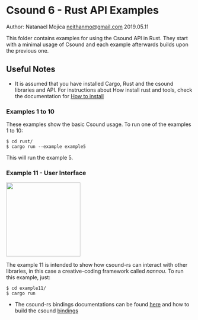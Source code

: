 # Csound 6 - Rust API Examples
Author: Natanael Mojica <neithanmo@gmail.com>
2019.05.11

This folder contains examples for using the Csound API in Rust. They start with a minimal usage of Csound and each example afterwards builds upon the previous one.
## Useful Notes

* It is assumed that you have installed Cargo, Rust and the csound libraries and API.
For instructions about How install rust and tools, check the documentation for [How to install](https://www.rust-lang.org/tools/install)
### Examples 1 to 10
These examples show the basic Csound usage.
To run one of the examples 1 to 10:
```
$ cd rust/
$ cargo run --example example5
```
This will run the example 5.
### Example 11 - User Interface

<img src="/assets/images/example.gif?raw=true" width="200px">

The example 11 is intended to show how csound-rs can interact with other libraries, in this case a creative-coding framework called *nannou*.
To run this example, just:

```
$ cd example11/
$ cargo run
```

* The csound-rs bindings documentations can be found [here](https://neithanmo.github.io/csound-rs/csound/)
and how to build the csound [bindings](https://crates.io/crates/csound)
